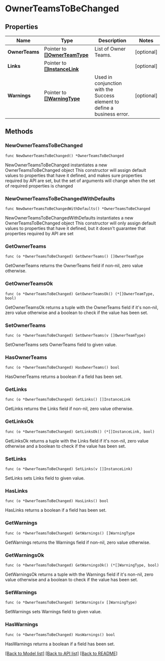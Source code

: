 # OwnerTeamsToBeChanged

## Properties

Name | Type | Description | Notes
------------ | ------------- | ------------- | -------------
**OwnerTeams** | Pointer to [**[]OwnerTeamType**](OwnerTeamType.md) | List of Owner Teams. | [optional] 
**Links** | Pointer to [**[]InstanceLink**](InstanceLink.md) |  | [optional] 
**Warnings** | Pointer to [**[]WarningType**](WarningType.md) | Used in conjunction with the Success element to define a business error. | [optional] 

## Methods

### NewOwnerTeamsToBeChanged

`func NewOwnerTeamsToBeChanged() *OwnerTeamsToBeChanged`

NewOwnerTeamsToBeChanged instantiates a new OwnerTeamsToBeChanged object
This constructor will assign default values to properties that have it defined,
and makes sure properties required by API are set, but the set of arguments
will change when the set of required properties is changed

### NewOwnerTeamsToBeChangedWithDefaults

`func NewOwnerTeamsToBeChangedWithDefaults() *OwnerTeamsToBeChanged`

NewOwnerTeamsToBeChangedWithDefaults instantiates a new OwnerTeamsToBeChanged object
This constructor will only assign default values to properties that have it defined,
but it doesn't guarantee that properties required by API are set

### GetOwnerTeams

`func (o *OwnerTeamsToBeChanged) GetOwnerTeams() []OwnerTeamType`

GetOwnerTeams returns the OwnerTeams field if non-nil, zero value otherwise.

### GetOwnerTeamsOk

`func (o *OwnerTeamsToBeChanged) GetOwnerTeamsOk() (*[]OwnerTeamType, bool)`

GetOwnerTeamsOk returns a tuple with the OwnerTeams field if it's non-nil, zero value otherwise
and a boolean to check if the value has been set.

### SetOwnerTeams

`func (o *OwnerTeamsToBeChanged) SetOwnerTeams(v []OwnerTeamType)`

SetOwnerTeams sets OwnerTeams field to given value.

### HasOwnerTeams

`func (o *OwnerTeamsToBeChanged) HasOwnerTeams() bool`

HasOwnerTeams returns a boolean if a field has been set.

### GetLinks

`func (o *OwnerTeamsToBeChanged) GetLinks() []InstanceLink`

GetLinks returns the Links field if non-nil, zero value otherwise.

### GetLinksOk

`func (o *OwnerTeamsToBeChanged) GetLinksOk() (*[]InstanceLink, bool)`

GetLinksOk returns a tuple with the Links field if it's non-nil, zero value otherwise
and a boolean to check if the value has been set.

### SetLinks

`func (o *OwnerTeamsToBeChanged) SetLinks(v []InstanceLink)`

SetLinks sets Links field to given value.

### HasLinks

`func (o *OwnerTeamsToBeChanged) HasLinks() bool`

HasLinks returns a boolean if a field has been set.

### GetWarnings

`func (o *OwnerTeamsToBeChanged) GetWarnings() []WarningType`

GetWarnings returns the Warnings field if non-nil, zero value otherwise.

### GetWarningsOk

`func (o *OwnerTeamsToBeChanged) GetWarningsOk() (*[]WarningType, bool)`

GetWarningsOk returns a tuple with the Warnings field if it's non-nil, zero value otherwise
and a boolean to check if the value has been set.

### SetWarnings

`func (o *OwnerTeamsToBeChanged) SetWarnings(v []WarningType)`

SetWarnings sets Warnings field to given value.

### HasWarnings

`func (o *OwnerTeamsToBeChanged) HasWarnings() bool`

HasWarnings returns a boolean if a field has been set.


[[Back to Model list]](../README.md#documentation-for-models) [[Back to API list]](../README.md#documentation-for-api-endpoints) [[Back to README]](../README.md)


